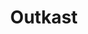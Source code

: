 ---
price: "99"
title: Outkast
license:  A green color scheme, primarily using white backgrounds with green, pink, yellow and brown accents. The design is energetic and bold, suitable for a digital agency or creative studio looking to showcase its brand, work, and updates in a lively and visually engaging manner. 
highlights:
  - "71 Pages "
  - "100+ Sections"
  - "100+ Components"
features:
  - title: "Super  permisive license"
    description: "Use the theme for your own personal and professional purposes."
  - title: "A bounch of pages"
    description: "Precoded pages to get you started right away."
preview: "https://lexingtonthemes.com/viewports/outkast"
checkout: "https://lexingtonthemes.com/info/outkast"
description: A clean, modern theme for a SAAS, decentralized platform, blockchain or cryptocurrency service. It combines a white background with purple highlights, featuring a simple, user-friendly layout for a technology-focused platform

image:
  url: "/images/store/outkast.png"
  alt: "Put your alt text."

---